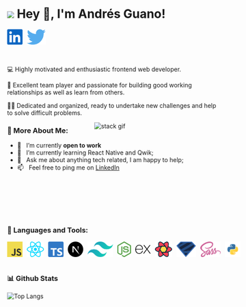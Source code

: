 <h1><img src="https://emojis.slackmojis.com/emojis/images/1531849430/4246/blob-sunglasses.gif?1531849430" width="30"/> Hey 👋, I'm Andrés Guano!</h1>

<div style="display: flex; gap: 10px;">
  <a href='https://www.linkedin.com/in/andres-guano-valencia/?locale=en_US'>
    <img align='left' alt="linkedin" src="./assets/social/linkedin.svg" height='36px'/>
  </a>
  <a href='https://twitter.com/andresgvJS'>
    <img align='left' alt="twitter" src="./assets/social/x.svg" height='36px'/>
  </a>
</div>
<br/>
<br/>



💻 Highly motivated and enthusiastic frontend web developer. 

🤝 Excellent team player and passionate for building good working relationships as well as learn from others.

👨‍💻 Dedicated and organized, ready to undertake new challenges and help to solve difficult problems.
<br/>

<img align="right" alt="stack gif" src="https://raw.githubusercontent.com/rahul-jha98/rahul-jha98/main/techstack.gif" width="300px"/>
  
### 🧐 More About Me:

- 🔭 &nbsp; I’m currently **open to work**
- 🌱 &nbsp; I’m currently learning React Native and Qwik; 
- 💬 &nbsp; Ask me about anything tech related, I am happy to help;
- 📫 &nbsp; Feel free to ping me on [LinkedIn](https://www.linkedin.com/in/andres-guano-valencia/?locale=en_US)
<!-- - 📝 &nbsp; Checkout my [resume]() -->
<br/>
<br/>
<br/>
<br/>
<br/>

### 🔨 Languages and Tools:
<div style="display: flex; gap: 10px;">
  <img title="javascript" src="./assets/icons/javascript.svg" alt="javascript" height="36px"/>
  <img title="react" src="./assets/icons/react.svg" alt="react" height="36px"/>
  <img title="typescript" src="./assets/icons/typescript.svg" alt="typescript" height="36px"/>
  <img title="nextjs" src="./assets/icons/nextjs.svg" alt="nextjs" height="36px"/>
  <img title="tailwind" src="./assets/icons/tailwind.svg" alt="tailwind" height="36px"/>
  <img title="node" src="./assets/icons/node.svg" alt="node" height="36px"/>
  <img title="express" src="./assets/icons/express.svg" alt="express" height="36px"/>
  <img title="react query" src="./assets/icons/react-query.svg" alt="react-query" height="36px"/>
  <img title="zod" src="./assets/icons/zod.svg" alt="zod" height="36px"/>
  <img title="sass" src="./assets/icons/sass.svg" alt="sass" height="36px"/>
  <img title="python" src="./assets/icons/python.svg" alt="python" height="36px"/>
</div>


<br>


### 📊 Github Stats
![Top Langs](https://github-readme-stats.vercel.app/api/top-langs/?username=andresguanov&layout=compact)
<br>
